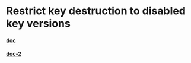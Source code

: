 # Restrict key destruction to disabled key versions









#### [doc](https://cloud.google.com/kms/docs/reference/inventory/rest/v1/projects.cryptoKeys#cryptokeyversionstate)

#### [doc-2](https://cloud.google.com/kms/docs/key-states)
